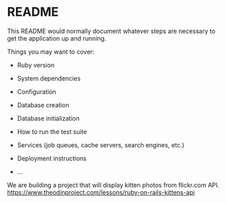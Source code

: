 # README

This README would normally document whatever steps are necessary to get the
application up and running.

Things you may want to cover:

* Ruby version

* System dependencies

* Configuration

* Database creation

* Database initialization

* How to run the test suite

* Services (job queues, cache servers, search engines, etc.)

* Deployment instructions

* ...


We are building a project that will display kitten photos from flickr.com API. https://www.theodinproject.com/lessons/ruby-on-rails-kittens-api
